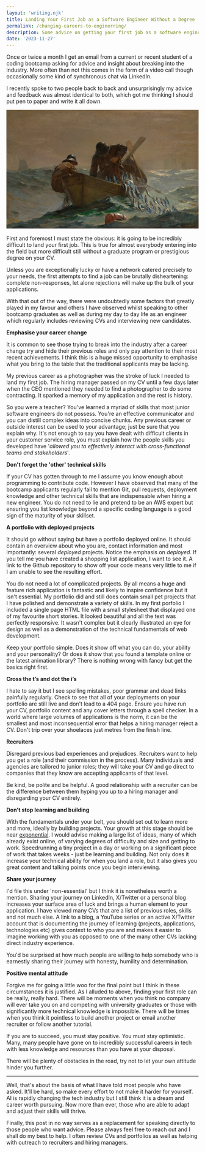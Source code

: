 ```yaml
---
layout: 'writing.njk'
title: Landing Your First Job as a Software Engineer Without a Degree
permalink: /changing-careers-to-enginerring/
description: Some advice on getting your first job as a software engineer when coming from a non-traditional background
date: '2023-11-27'
---
```


Once or twice a month I get an email from a current or recent student of a coding bootcamp asking for advice and insight about breaking into the industry. More often than not this comes in the form of a video call though occasionally some kind of synchronous chat via LinkedIn.

I recently spoke to two people back to back and unsurprisingly my advice and feedback was almost identical to both, which got me thinking I should put pen to paper and write it all down.

![The Herring Net by Winslow Homer](/assets/images/theherringnet.webp 'The Herring Net by Winslow Homer')

First and foremost I must state the obvious: it is going to be incredibly difficult to land your first job. This is true for almost everybody entering into the field but more difficult still without a graduate program or prestigious degree on your CV.

Unless you are exceptionally lucky or have a network catered precisely to your needs, the first attempts to find a job can be brutally disheartening: complete non-responses, let alone rejections will make up the bulk of your applications.

With that out of the way, there were undoubtedly some factors that greatly played in my favour and others I have observed whilst speaking to other bootcamp graduates as well as during my day to day life as an engineer which regularly includes reviewing CVs and interviewing new candidates.

**Emphasise your career change**

It is common to see those trying to break into the industry after a career change try and hide their previous roles and only pay attention to their most recent achievements. I think this is a huge missed opportunity to emphasise what you bring to the table that the traditional applicants may be lacking.

My previous career as a photographer was the stroke of luck I needed to land my first job. The hiring manager passed on my CV until a few days later when the CEO mentioned they needed to find a photographer to do some contracting. It sparked a memory of my application and the rest is history.

So you were a teacher? You've learned a myriad of skills that most junior software engineers do not possess. You're an effective communicator and you can distill complex ideas into concise chunks.
Any previous career or outside interest can be used to your advantage; just be sure that you explain why. It's not enough to say you have dealt with difficult clients in your customer service role, you must explain how the people skills you developed have '_allowed you to effectively interact with cross-functional teams and stakeholders_'.

**Don't forget the 'other' technical skills**

If your CV has gotten through to me I assume you know enough about programming to contribute code. However I have observed that many of the bootcamp applicants regularly fail to mention Git, pull requests, deployment knowledge and other technical skills that are indispensable when hiring a new engineer.
You do not need to lie and pretend to be an AWS expert but ensuring you list knowledge beyond a specific coding language is a good sign of the maturity of your skillset.

**A portfolio with deployed projects**

It should go without saying but have a portfolio deployed online. It should contain an overview about who you are, contact information and most importantly: several _deployed_ projects. Notice the emphasis on _deployed_. If you tell me you have created a shopping list application, I want to see it. A link to the Github repository to show off your code means very little to me if I am unable to see the resulting effort.

You do not need a lot of complicated projects. By all means a huge and feature rich application is fantastic and likely to inspire confidence but it isn't essential. My portfolio did and still does contain small pet projects that I have polished and demonstrate a variety of skills. In my first porfolio I included a single page HTML file with a small stylesheet that displayed one of my favourite short stories. It looked beautiful and all the text was perfectly responsive. It wasn't complex but it clearly illustrated an eye for design as well as a demonstration of the technical fundamentals of web development.

Keep your portfolio simple. Does it show off what you can do, your ability and your personality? Or does it show that you found a template online or the latest animation library? There is nothing wrong with fancy but get the basics right first.

**Cross the t’s and dot the i’s**

I hate to say it but I see spelling mistakes, poor grammar and dead links painfully regularly. Check to see that all of your deployments on your portfolio are still live and don't lead to a 404 page. Ensure you have run your CV, portfolio content and any cover letters through a spell checker. In a world where large volumes of applications is the norm, it can be the smallest and most inconsequential error that helps a hiring manager reject a CV. Don't trip over your shoelaces just metres from the finish line.

**Recruiters**

Disregard previous bad experiences and prejudices. Recruiters want to help you get a role (and their commission in the process). Many individuals and agencies are tailored to junior roles; they will take your CV and go direct to companies that they know are accepting applicants of that level.

Be kind, be polite and be helpful. A good relationship with a recruiter can be the difference between them hyping you up to a hiring manager and disregarding your CV entirely.

**Don’t stop learning and building**

With the fundamentals under your belt, you should set out to learn more and more, ideally by building projects. Your growth at this stage should be near [exponential](https://blog.samaltman.com/how-to-be-successful). I would advise making a large list of ideas, many of which already exist online, of varying degrees of difficulty and size and getting to work. Speedrunning a tiny project in a day or working on a significant piece of work that takes weeks - just be learning and building.
Not only does it increase your technical ability for when you land a role, but it also gives you great content and talking points once you begin interviewing.

**Share your journey**

I'd file this under 'non-essential' but I think it is nonetheless worth a mention. Sharing your journey on LinkedIn, X/Twitter or a personal blog increases your surface area of luck and brings a human element to your application.
I have viewed many CVs that are a list of previous roles, skills and not much else. A link to a blog, a YouTube series or an active X/Twitter account that is documenting the journey of learning (projects, applications, technologies etc) gives context to who you are and makes it easier to imagine working with you as opposed to one of the many other CVs lacking direct industry experience.

You'd be surprised at how much people are willing to help somebody who is earnestly sharing their journey with honesty, humility and determination.

**Positive mental attitude**

Forgive me for going a little woo for the final point but I think in these circumstances it is justified.
As I alluded to above, finding your first role can be really, really hard. There will be moments when you think no company will ever take you on and competing with university graduates or those with significantly more technical knowledge is impossible.
There will be times when you think it pointless to build another project or email another recruiter or follow another tutorial.

If you are to succeed, you must stay positive. You must stay optimistic. Many, many people have gone on to incredibly successful careers in tech with less knowledge and resources than you have at your disposal.

There will be plenty of obstacles in the road, try not to let your own attitude hinder you further.

---

Well, that's about the basis of what I have told most people who have asked. It'll be hard, so make every effort to not make it harder for yourself. AI is rapidly changing the tech industry but I still think it is a dream and career worth pursuing. Now more than ever, those who are able to adapt and adjust their skills will thrive.

Finally, this post in no way serves as a replacement for speaking directly to those people who want advice. Please always feel free to reach out and I shall do my best to help. I often review CVs and portfolios as well as helping with outreach to recruiters and hiring managers.
